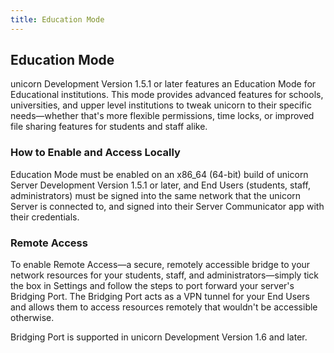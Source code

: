 ```yaml
---
title: Education Mode
---
```


## Education Mode
unicorn Development Version 1.5.1 or later features an Education Mode for Educational institutions. This mode provides advanced features for schools, universities, and upper level institutions to tweak unicorn to their specific needs—whether that's more flexible permissions, time locks, or improved file sharing features for students and staff alike.

### How to Enable and Access Locally
Education Mode must be enabled on an x86_64 (64-bit) build of unicorn Server Development Version 1.5.1 or later, and End Users (students, staff, administrators) must be signed into  the same network that the unicorn Server is connected to, and signed into their Server Communicator app with their credentials.

### Remote Access
To enable Remote Access—a secure, remotely accessible bridge to your network resources for your students, staff, and administrators—simply tick the box in Settings and follow the steps to port forward your server's Bridging Port. The Bridging Port acts as a VPN tunnel for your End Users and allows them to access resources remotely that wouldn't be accessible otherwise.

Bridging Port is supported in unicorn Development Version 1.6 and later.
